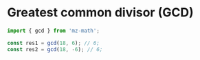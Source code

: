 # Greatest common divisor (GCD)

```js
import { gcd } from 'mz-math';

const res1 = gcd(18, 6); // 6;
const res2 = gcd(18, -6); // 6;
```
